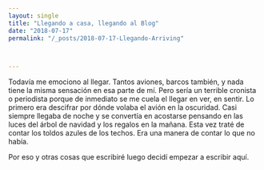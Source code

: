 ```yaml
---
layout: single
title: "Llegando a casa, llegando al Blog"
date: "2018-07-17"
permalink: "/_posts/2018-07-17-Llegando-Arriving"



---
```

Todavía me emociono al llegar. Tantos aviones, barcos también, y nada tiene la misma sensación en esa parte de mí. Pero sería un terrible cronista o periodista porque de inmediato se me cuela el llegar en ver, en sentir. Lo primero era descifrar por dónde volaba el avión en la oscuridad. Casi siempre llegaba de noche y se convertía en acostarse pensando en las luces del árbol de navidad y los regalos en la mañana. Esta vez traté de contar los toldos azules de los techos. Era una manera de contar lo que no había.

Por eso y otras cosas que escribiré luego decidí empezar a escribir aquí.
